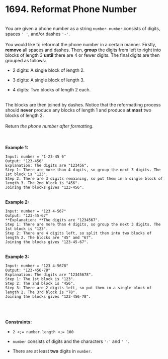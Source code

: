 # 1694. Reformat Phone Number

<br />You are given a phone number as a string `number`. `number` consists of digits, spaces `' '`, and/or dashes `'-'`.<br />
<br />You would like to reformat the phone number in a certain manner. Firstly, **remove** all spaces and dashes. Then, **group** the digits from left to right into blocks of length 3 **until** there are 4 or fewer digits. The final digits are then grouped as follows:<br />

* 2 digits: A single block of length 2.

* 3 digits: A single block of length 3.

* 4 digits: Two blocks of length 2 each.


<br />The blocks are then joined by dashes. Notice that the reformatting process should **never** produce any blocks of length 1 and produce **at most** two blocks of length 2.<br />
<br />Return <em>the phone number after formatting.</em><br />
<br /> <br />
<br />**Example 1:**<br />
```
Input: number = "1-23-45 6"
Output: "123-456"
Explanation: The digits are "123456".
Step 1: There are more than 4 digits, so group the next 3 digits. The 1st block is "123".
Step 2: There are 3 digits remaining, so put them in a single block of length 3. The 2nd block is "456".
Joining the blocks gives "123-456".
```
<br />**Example 2:**<br />
```
Input: number = "123 4-567"
Output: "123-45-67"
**Explanation: **The digits are "1234567".
Step 1: There are more than 4 digits, so group the next 3 digits. The 1st block is "123".
Step 2: There are 4 digits left, so split them into two blocks of length 2. The blocks are "45" and "67".
Joining the blocks gives "123-45-67".
```
<br />**Example 3:**<br />
```
Input: number = "123 4-5678"
Output: "123-456-78"
Explanation: The digits are "12345678".
Step 1: The 1st block is "123".
Step 2: The 2nd block is "456".
Step 3: There are 2 digits left, so put them in a single block of length 2. The 3rd block is "78".
Joining the blocks gives "123-456-78".
```
<br /> <br />
<br />**Constraints:**<br />

* `2 <;= number.length <;= 100`

* `number` consists of digits and the characters `'-'` and `' '`.

* There are at least **two** digits in `number`.